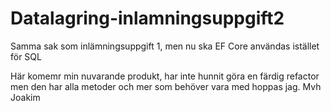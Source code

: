 # Datalagring-inlamningsuppgift2
Samma sak som inlämningsuppgift 1, men nu ska EF Core användas istället för SQL

Här komemr min nuvarande produkt, har inte hunnit göra en färdig refactor men den har alla metoder och mer som behöver vara med hoppas jag. 
Mvh Joakim
